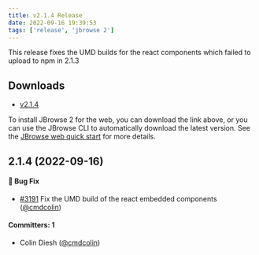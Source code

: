 ```yaml
---
title: v2.1.4 Release
date: 2022-09-16 19:39:53
tags: ['release', 'jbrowse 2']
---
```


This release fixes the UMD builds for the react components which failed to
upload to npm in 2.1.3

## Downloads

- [v2.1.4](https://github.com/GMOD/jbrowse-components/releases/tag/v2.1.4)

To install JBrowse 2 for the web, you can download the link above, or you can
use the JBrowse CLI to automatically download the latest version. See the
[JBrowse web quick start](https://jbrowse.org/jb2/docs/quickstart_web) for more
details.

## 2.1.4 (2022-09-16)

#### :bug: Bug Fix

- [#3191](https://github.com/GMOD/jbrowse-components/pull/3191) Fix the UMD
  build of the react embedded components
  ([@cmdcolin](https://github.com/cmdcolin))

#### Committers: 1

- Colin Diesh ([@cmdcolin](https://github.com/cmdcolin))
